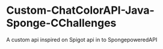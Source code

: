 # Custom-ChatColorAPI-Java-Sponge-CChallenges
A custom api inspired on Spigot api in to SpongepoweredAPI
